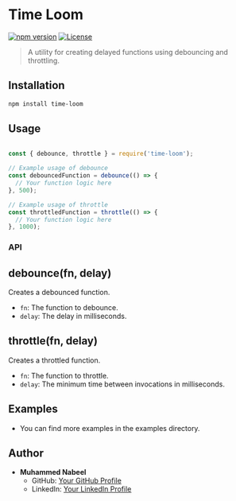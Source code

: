 # Time Loom

[![npm version](https://badge.fury.io/js/time-loom.svg)](https://www.npmjs.com/package/time-loom)
[![License](https://img.shields.io/badge/license-MIT-blue.svg)](https://opensource.org/licenses/MIT)

> A utility for creating delayed functions using debouncing and throttling.

## Installation

```bash
npm install time-loom
```

## Usage

```javascript

const { debounce, throttle } = require('time-loom');

// Example usage of debounce
const debouncedFunction = debounce(() => {
  // Your function logic here
}, 500);

// Example usage of throttle
const throttledFunction = throttle(() => {
  // Your function logic here
}, 1000);
```

### API

## debounce(fn, delay)

Creates a debounced function.

- `fn`: The function to debounce.
- `delay`: The delay in milliseconds.

## throttle(fn, delay)

Creates a throttled function.

- `fn`: The function to throttle.
- `delay`: The minimum time between invocations in milliseconds.

## Examples

- You can find more examples in the examples directory.

## Author

- **Muhammed Nabeel**
  - GitHub: [Your GitHub Profile](https://github.com/nabeel-ncz)
  - LinkedIn: [Your LinkedIn Profile](https://www.linkedin.com/in/muhammed-nabeel-b71279254/)
